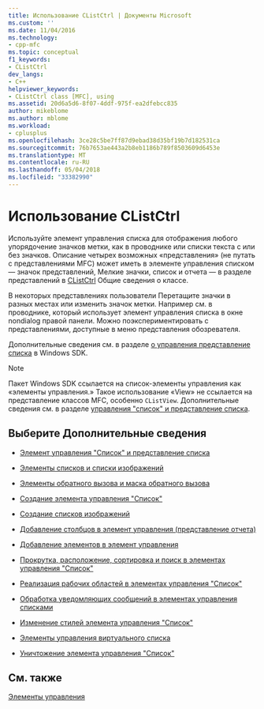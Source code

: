 ```yaml
---
title: Использование CListCtrl | Документы Microsoft
ms.custom: ''
ms.date: 11/04/2016
ms.technology:
- cpp-mfc
ms.topic: conceptual
f1_keywords:
- CListCtrl
dev_langs:
- C++
helpviewer_keywords:
- CListCtrl class [MFC], using
ms.assetid: 20d6a5d6-8f07-4ddf-975f-ea2dfebcc835
author: mikeblome
ms.author: mblome
ms.workload:
- cplusplus
ms.openlocfilehash: 3ce28c5be7ff87d9ebad38d35bf19b7d182531ca
ms.sourcegitcommit: 76b7653ae443a2b8eb1186b789f8503609d6453e
ms.translationtype: MT
ms.contentlocale: ru-RU
ms.lasthandoff: 05/04/2018
ms.locfileid: "33382990"
---
```

# <a name="using-clistctrl"></a>Использование CListCtrl
Используйте элемент управления списка для отображения любого упорядочение значков метки, как в проводнике или списки текста с или без значков. Описание четырех возможных «представления» (не путать с представлениями MFC) может иметь в элементе управления списком — значок представлений, Мелкие значки, список и отчета — в разделе представлений в [CListCtrl](../mfc/reference/clistctrl-class.md) Общие сведения о классе.  
  
 В некоторых представлениях пользователи Перетащите значки в разных местах или изменить значок метки. Например см. в проводнике, который использует элемент управления списка в окне nondialog правой панели. Можно поэкспериментировать с представлениями, доступные в меню представления обозревателя.  
  
 Дополнительные сведения см. в разделе [о управления представление списка](http://msdn.microsoft.com/library/windows/desktop/bb774735) в Windows SDK.  
  
> [!NOTE]
>  Пакет Windows SDK ссылается на список-элементы управления как «элементы управления.» Такое использование «View» не ссылается на представление классов MFC, особенно `CListView`. Дополнительные сведения см. в разделе [управления "список" и представление списка](../mfc/list-control-and-list-view.md).  
  
## <a name="what-do-you-want-to-know-more-about"></a>Выберите Дополнительные сведения  
  
-   [Элемент управления "Список" и представление списка](../mfc/list-control-and-list-view.md)  
  
-   [Элементы списков и списки изображений](../mfc/list-items-and-image-lists.md)  
  
-   [Элементы обратного вызова и маска обратного вызова](../mfc/callback-items-and-the-callback-mask.md)  
  
-   [Создание элемента управления "Список"](../mfc/creating-the-list-control.md)  
  
-   [Создание списков изображений](../mfc/creating-the-image-lists.md)  
  
-   [Добавление столбцов в элемент управления (представление отчета)](../mfc/adding-columns-to-the-control-report-view.md)  
  
-   [Добавление элементов в элемент управления](../mfc/adding-items-to-the-control.md)  
  
-   [Прокрутка, расположение, сортировка и поиск в элементах управления "Список"](../mfc/scrolling-arranging-sorting-and-finding-in-list-controls.md)  
  
-   [Реализация рабочих областей в элементах управления "Список"](../mfc/implementing-working-areas-in-list-controls.md)  
  
-   [Обработка уведомляющих сообщений в элементах управления списками](../mfc/processing-notification-messages-in-list-controls.md)  
  
-   [Изменение стилей элемента управления "Список"](../mfc/changing-list-control-styles.md)  
  
-   [Элементы управления виртуального списка](../mfc/virtual-list-controls.md)  
  
-   [Уничтожение элемента управления "Список"](../mfc/destroying-the-list-control.md)  
  
## <a name="see-also"></a>См. также  
 [Элементы управления](../mfc/controls-mfc.md)

